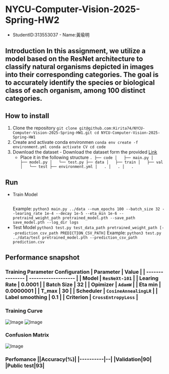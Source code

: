 # NYCU-Computer-Vision-2025-Spring-HW2
- StudentID:313553037 - Name:黃瑜明
## Introduction In this assignment, we utilize a model based on the ResNet architecture to classify natural organisms depicted in images into their corresponding categories. The goal is to accurately identify the species or biological class of each organism, among 100 distinct categories. 
## How to install 
1. Clone the repository
  ``` git clone git@github.com:Kirita74/NYCU-Computer-Vision-2025-Spring-HW1.git cd NYCU-Computer-Vision-2025-Spring-HW1 ```
2. Create and activate conda environmen
   ``` conda env create -f environment.yml conda activate CV cd code ```
3. Download the dataset - Download the dataset form the provided
   [Link](https://drive.google.com/file/d/1fx4Z6xl5b6r4UFkBrn5l0oPEIagZxQ5u/view)
   - Place it in the following structure
     ``` . ├── code │   ├── main.py │   ├── model.py │   └── test.py ├── data │   ├── train │   ├── val │   └── test ├── environment.yml │   . │   . │   . ```
## Run 
- Train Model 
  ``` python3 main.py DATAPATH [--num_epochs EPOCH] [--batch_size BATCH_SIZE] [--learning_rate LEARNING_RATE] [--decay DECAY] [--eta_min ETA_MIN] [--pretrained_weight_path PRETRAINED_WEIGHT_PATH] [--save_path SAVE_PATH] [--log_dir LOG_DIR]
  ```
   Example: 
 ``` python3 main.py ../data --num_epochs 100 --batch_size 32 --learing_rate 1e-4 --decay 1e-5 --eta_min 1e-6 --pretraind_weight_path pretrained_model.pth --save_path save_model.pth --log_dir logs ``` 
 - Test Model
   ``` python3 test.py test_data_path pretrained_weight_path [--prediction_csv_path PREDICTION_CSV_PATH] ```
   Example: ``` python3 test.py ../data/test pretrained_model.pth --prediction_csv_path prediction.csv ```
## Performance snapshot 
### Training Parameter Configuration | Parameter       | Value               | | --------------- | ------------------- | | Model           | `ResNeXt-101`       | | Learing Rate    | 0.0001              | | Batch Size      | 32                  | | Opimizer        | `AdamW`             | | Eta min         | 0.0000001           | | T_max           | 30                  | | Scheduler       | `CosineAnnealingLR` | | Label smoothing | 0.1                 | | Criterion       | `CrossEntropyLoss`  |
### Training Curve 
![Image](image/training_loss_epoch.png) 
![Image](image/validation_accuracy.png) 
### Confusion Matrix 
![Image](image/confusion.png) 
### Perfomance ||Accuracy(%)| |----------|--| |Validation|90| |Public test|93|
